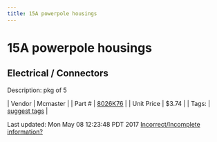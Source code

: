 ```yaml
---
title: 15A powerpole housings
---
```


# 15A powerpole housings
## Electrical / Connectors
Description: 	pkg of 5 

| Vendor | Mcmaster | 
| Part # | [8026K76](https://www.mcmaster.com/#8026K76) | 
| Unit Price | $3.74 | 
| Tags: | [suggest tags](https://docs.google.com/forms/d/e/1FAIpQLSeWyY8v3RgOty-MyWmh9U0iivNYN_molChYyS-0U-o-kOAv_g/viewform) | 

Last updated: Mon May 08 12:23:48 PDT 2017
 [Incorrect/Incomplete information?](https://docs.google.com/forms/d/e/1FAIpQLSeWyY8v3RgOty-MyWmh9U0iivNYN_molChYyS-0U-o-kOAv_g/viewform)